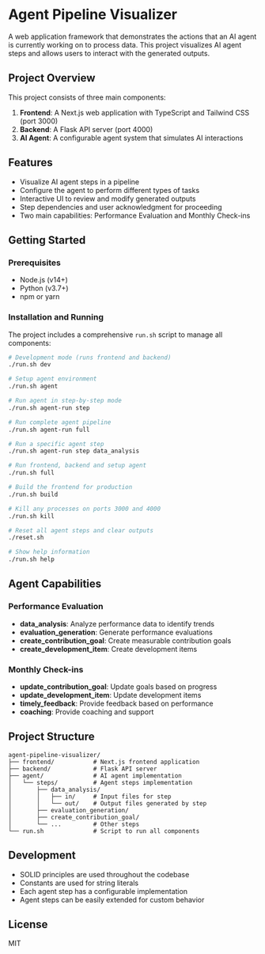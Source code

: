 # Agent Pipeline Visualizer

A web application framework that demonstrates the actions that an AI agent is currently working on to process data. This project visualizes AI agent steps and allows users to interact with the generated outputs.

## Project Overview

This project consists of three main components:

1. **Frontend**: A Next.js web application with TypeScript and Tailwind CSS (port 3000)
2. **Backend**: A Flask API server (port 4000)
3. **AI Agent**: A configurable agent system that simulates AI interactions

## Features

- Visualize AI agent steps in a pipeline
- Configure the agent to perform different types of tasks
- Interactive UI to review and modify generated outputs
- Step dependencies and user acknowledgment for proceeding
- Two main capabilities: Performance Evaluation and Monthly Check-ins

## Getting Started

### Prerequisites

- Node.js (v14+)
- Python (v3.7+)
- npm or yarn

### Installation and Running

The project includes a comprehensive `run.sh` script to manage all components:

```bash
# Development mode (runs frontend and backend)
./run.sh dev

# Setup agent environment
./run.sh agent

# Run agent in step-by-step mode
./run.sh agent-run step

# Run complete agent pipeline
./run.sh agent-run full

# Run a specific agent step
./run.sh agent-run step data_analysis

# Run frontend, backend and setup agent
./run.sh full

# Build the frontend for production
./run.sh build

# Kill any processes on ports 3000 and 4000
./run.sh kill

# Reset all agent steps and clear outputs
./reset.sh

# Show help information
./run.sh help
```

## Agent Capabilities

### Performance Evaluation

- **data_analysis**: Analyze performance data to identify trends
- **evaluation_generation**: Generate performance evaluations
- **create_contribution_goal**: Create measurable contribution goals
- **create_development_item**: Create development items

### Monthly Check-ins

- **update_contribution_goal**: Update goals based on progress
- **update_development_item**: Update development items
- **timely_feedback**: Provide feedback based on performance
- **coaching**: Provide coaching and support

## Project Structure

```plaintext
agent-pipeline-visualizer/
├── frontend/           # Next.js frontend application
├── backend/            # Flask API server
├── agent/              # AI agent implementation
│   └── steps/          # Agent steps implementation
│       ├── data_analysis/
│       │   ├── in/     # Input files for step
│       │   └── out/    # Output files generated by step
│       ├── evaluation_generation/
│       ├── create_contribution_goal/
│       └── ...         # Other steps
└── run.sh              # Script to run all components
```

## Development

- SOLID principles are used throughout the codebase
- Constants are used for string literals
- Each agent step has a configurable implementation
- Agent steps can be easily extended for custom behavior

## License

MIT

